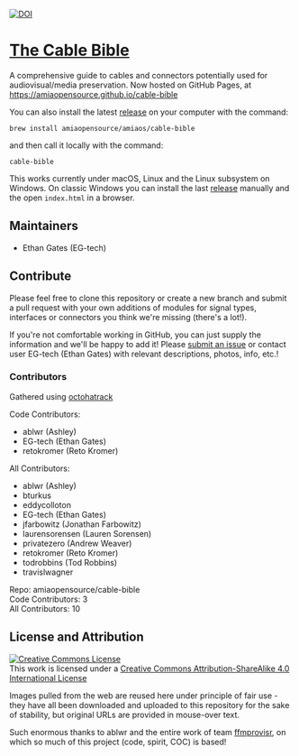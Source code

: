 [![DOI](https://zenodo.org/badge/DOI/10.5281/zenodo.1188330.svg)](https://doi.org/10.5281/zenodo.1188330)

# [The Cable Bible](https://amiaopensource.github.io/cable-bible)
A comprehensive guide to cables and connectors potentially used for audiovisual/media preservation. Now hosted on GitHub Pages, at https://amiaopensource.github.io/cable-bible

You can also install the latest [release](https://github.com/amiaopensource/cable-bible/releases) on your computer with the command:
```
brew install amiaopensource/amiaos/cable-bible
```
and then call it locally with the command:
```
cable-bible
```
This works currently under macOS, Linux and the Linux subsystem on Windows. On classic Windows you can install the last [release](https://github.com/amiaopensource/cable-bible/releases) manually and the open `index.html` in a browser.

## Maintainers

- Ethan Gates (EG-tech)

## Contribute
Please feel free to clone this repository or create a new branch and submit a pull request with your own additions of modules for signal types, interfaces or connectors you think we're missing (there's a lot!). 

If you're not comfortable working in GitHub, you can just supply the information and we'll be happy to add it! Please [submit an issue](https://github.com/amiaopensource/cable-bible/issues) or contact user EG-tech (Ethan Gates) with relevant descriptions, photos, info, etc.!

### Contributors
Gathered using [octohatrack](https://github.com/LBAHR/octohatrack)

Code Contributors:
- ablwr (Ashley)
- EG-tech (Ethan Gates)
- retokromer (Reto Kromer)  

All Contributors:
- ablwr (Ashley)
- bturkus
- eddycolloton
- EG-tech (Ethan Gates)
- jfarbowitz (Jonathan Farbowitz)
- laurensorensen (Lauren Sorensen)
- privatezero (Andrew Weaver)
- retokromer (Reto Kromer)
- todrobbins (Tod Robbins)
- travislwagner

Repo: amiaopensource/cable-bible  
Code Contributors: 3  
All Contributors: 10  

## License and Attribution
<a rel="license" href="https://creativecommons.org/licenses/by-sa/4.0/"><img alt="Creative Commons License" style="border-width:0" src="https://i.creativecommons.org/l/by-sa/4.0/88x31.png"></a><br>This work is licensed under a <a rel="license" href="https://creativecommons.org/licenses/by-sa/4.0/">Creative Commons Attribution-ShareAlike 4.0 International License</a>

Images pulled from the web are reused here under principle of fair use - they have all been downloaded and uploaded to this repository for the sake of stability, but original URLs are provided in mouse-over text.

Such enormous thanks to ablwr and the entire work of team [ffmprovisr](https://github.com/amiaopensource/ffmprovisr), on which so much of this project (code, spirit, COC) is based!
